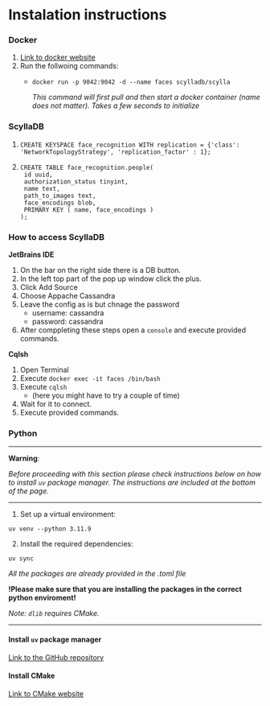 # Instalation instructions
### Docker 
1. [Link to docker website](https://www.docker.com)
2. Run the follwoing commands:
   - ```docker run -p 9042:9042 -d --name faces scylladb/scylla```

     *This command will first pull and then start a docker container (name does not matter). Takes a few seconds to initialize*

### ScyllaDB
1. ```
   CREATE KEYSPACE face_recognition WITH replication = {'class': 'NetworkTopologyStrategy', 'replication_factor' : 1};
   ```
2. ```
   CREATE TABLE face_recognition.people(
    id uuid,
    authorization_status tinyint,
    name text,
    path_to_images text,
    face_encodings blob,
    PRIMARY KEY ( name, face_encodings )
   );
   ```

### How to access ScyllaDB
**JetBrains IDE**
1. On the bar on the right side there is a DB button. 
2. In the left top part of the pop up window click the plus. 
3. Click Add Source 
4. Choose Appache Cassandra
5. Leave the config as is but chnage the password
   - username: cassandra 
   - password: cassandra
6. After comppleting these steps open a `console` and execute provided commands. 

**Cqlsh**
1. Open Terminal 
2. Execute `docker exec -it faces /bin/bash`
3. Execute `cqlsh` 
   - (here you might have to try a couple of time) 
4. Wait for it to connect. 
5. Execute provided commands. 
### Python 

---
**Warning**: 

*Before proceeding with this section please check instructions below on how to install `uv` package manager. 
The instructions are included at the bottom of the page.*

---

1. Set up a virtual environment:

```
uv venv --python 3.11.9
```

2. Install the required dependencies:
```
uv sync
```
*All the packages are already provided in the .toml file* 

**!Please make sure that you are installing the packages in the correct python enviroment!**

*Note: `dlib` requires CMake.*

---

#### Install `uv` package manager
[Link to the GitHub repository](https://github.com/astral-sh/uv)

#### Install CMake
[Link to CMake website](https://cmake.org)

     
